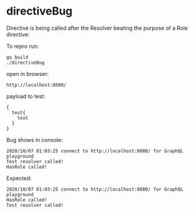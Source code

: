 # directiveBug

Directive is being called after the Resolver beating the purpose of a Role directive:

To repro run:
```
go build
./directiveBug
```
open in browser:
```
http://localhost:8080/ 
 ```

payload to test: 
```
{
  test{
    text
  }
}
```
Bug shows in console:
```
2020/10/07 01:03:25 connect to http://localhost:8080/ for GraphQL playground
Test resolver called!
HasRole called!
```
Expected:
```
2020/10/07 01:03:25 connect to http://localhost:8080/ for GraphQL playground
HasRole called!
Test resolver called!
```

